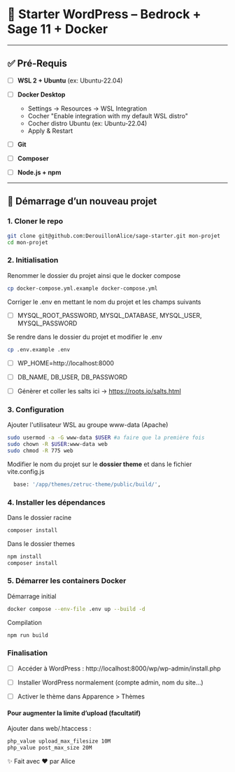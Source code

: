 # 🚀 Starter WordPress – Bedrock + Sage 11 + Docker

---

## ✅ Pré-Requis

- [ ] **WSL 2 + Ubuntu** (ex: Ubuntu-22.04)
- [ ] **Docker Desktop**

  - Settings → Resources → WSL Integration
  - Cocher "Enable integration with my default WSL distro"
  - Cocher distro Ubuntu (ex: Ubuntu-22.04)
  - Apply & Restart

- [ ] **Git**
- [ ] **Composer**
- [ ] **Node.js + npm**

---

## 🚀 Démarrage d’un nouveau projet

### 1. Cloner le repo

```bash
git clone git@github.com:DerouillonAlice/sage-starter.git mon-projet
cd mon-projet
```

### 2. Initialisation

Renommer le dossier du projet ainsi que le docker compose

```bash
cp docker-compose.yml.example docker-compose.yml
```

Corriger le .env en mettant le nom du projet et les champs suivants

- [ ] MYSQL_ROOT_PASSWORD, MYSQL_DATABASE, MYSQL_USER, MYSQL_PASSWORD

Se rendre dans le dossier du projet et modifier le .env

```bash
cp .env.example .env
```

- [ ] WP_HOME=http://localhost:8000

- [ ] DB_NAME, DB_USER, DB_PASSWORD

- [ ] Génèrer et coller les salts ici → https://roots.io/salts.html

### 3. Configuration

Ajouter l'utilisateur WSL au groupe www-data (Apache)

```bash
sudo usermod -a -G www-data $USER #a faire que la première fois
sudo chown -R $USER:www-data web
sudo chmod -R 775 web
```

Modifier le nom du projet sur le **dossier theme** et dans le fichier vite.config.js

```bash
  base: '/app/themes/zetruc-theme/public/build/',
```

### 4. Installer les dépendances

Dans le dossier racine

```bash
composer install
```

Dans le dossier themes

```bash
npm install
composer install
```

### 5. Démarrer les containers Docker

Démarrage initial

```bash
docker compose --env-file .env up --build -d
```

Compilation

```bash
npm run build
```

### Finalisation

- [ ] Accéder à WordPress :
      http://localhost:8000/wp/wp-admin/install.php

- [ ] Installer WordPress normalement (compte admin, nom du site…)

- [ ] Activer le thème dans Apparence > Thèmes

#### Pour augmenter la limite d’upload (facultatif)

Ajouter dans web/.htaccess :

```apache
php_value upload_max_filesize 10M
php_value post_max_size 20M
```

✨ Fait avec ❤️ par Alice
